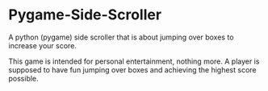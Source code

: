 # Pygame-Side-Scroller
A python (pygame) side scroller that is about jumping over boxes to increase your score.

This game is intended for personal entertainment, nothing more. A player is supposed to have fun jumping over boxes and achieving the highest score possible.
